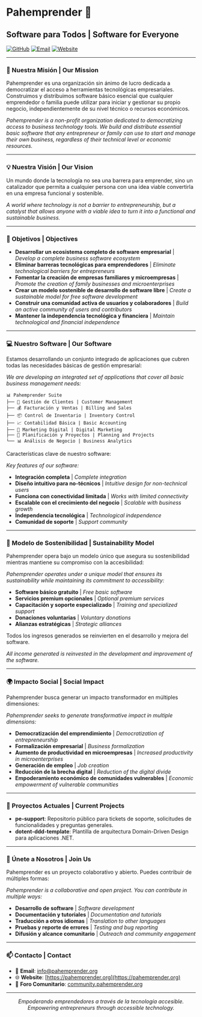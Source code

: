 # Pahemprender 🌱

## Software para Todos | Software for Everyone

[![GitHub](https://img.shields.io/badge/GitHub-pahemprender-181717?style=for-the-badge&logo=github&logoColor=white)](https://github.com/pahemprender)
[![Email](https://img.shields.io/badge/Email-info@pahemprender.org-green?style=for-the-badge&logo=mail.ru&logoColor=white)](mailto:info@pahemprender.org)
[![Website](https://img.shields.io/badge/Website-pahemprender.org-brightgreen?style=for-the-badge&logo=globe)](https://pahemprender.org)

---

### 🌟 Nuestra Misión | Our Mission

Pahemprender es una organización sin ánimo de lucro dedicada a democratizar el acceso a herramientas tecnológicas empresariales. Construimos y distribuimos software básico esencial que cualquier emprendedor o familia puede utilizar para iniciar y gestionar su propio negocio, independientemente de su nivel técnico o recursos económicos.

*Pahemprender is a non-profit organization dedicated to democratizing access to business technology tools. We build and distribute essential basic software that any entrepreneur or family can use to start and manage their own business, regardless of their technical level or economic resources.*

---

### 💡 Nuestra Visión | Our Vision

Un mundo donde la tecnología no sea una barrera para emprender, sino un catalizador que permita a cualquier persona con una idea viable convertirla en una empresa funcional y sostenible.

*A world where technology is not a barrier to entrepreneurship, but a catalyst that allows anyone with a viable idea to turn it into a functional and sustainable business.*

---

### 🎯 Objetivos | Objectives

- **Desarrollar un ecosistema completo de software empresarial** | *Develop a complete business software ecosystem*
- **Eliminar barreras tecnológicas para emprendedores** | *Eliminate technological barriers for entrepreneurs*
- **Fomentar la creación de empresas familiares y microempresas** | *Promote the creation of family businesses and microenterprises*
- **Crear un modelo sostenible de desarrollo de software libre** | *Create a sustainable model for free software development*
- **Construir una comunidad activa de usuarios y colaboradores** | *Build an active community of users and contributors*
- **Mantener la independencia tecnológica y financiera** | *Maintain technological and financial independence*

---

### 💻 Nuestro Software | Our Software

Estamos desarrollando un conjunto integrado de aplicaciones que cubren todas las necesidades básicas de gestión empresarial:

*We are developing an integrated set of applications that cover all basic business management needs:*

```
📊 Pahemprender Suite
├── 📝 Gestión de Clientes | Customer Management
├── 💰 Facturación y Ventas | Billing and Sales
├── 📦 Control de Inventario | Inventory Control
├── 📈 Contabilidad Básica | Basic Accounting
├── 📱 Marketing Digital | Digital Marketing
├── 📆 Planificación y Proyectos | Planning and Projects
└── 📊 Análisis de Negocio | Business Analytics
```

Características clave de nuestro software:

*Key features of our software:*

- **Integración completa** | *Complete integration*
- **Diseño intuitivo para no-técnicos** | *Intuitive design for non-technical users*
- **Funciona con conectividad limitada** | *Works with limited connectivity*
- **Escalable con el crecimiento del negocio** | *Scalable with business growth*
- **Independencia tecnológica** | *Technological independence*
- **Comunidad de soporte** | *Support community*

---

### 🤝 Modelo de Sostenibilidad | Sustainability Model

Pahemprender opera bajo un modelo único que asegura su sostenibilidad mientras mantiene su compromiso con la accesibilidad:

*Pahemprender operates under a unique model that ensures its sustainability while maintaining its commitment to accessibility:*

- **Software básico gratuito** | *Free basic software*
- **Servicios premium opcionales** | *Optional premium services*
- **Capacitación y soporte especializado** | *Training and specialized support*
- **Donaciones voluntarias** | *Voluntary donations*
- **Alianzas estratégicas** | *Strategic alliances*

Todos los ingresos generados se reinvierten en el desarrollo y mejora del software.

*All income generated is reinvested in the development and improvement of the software.*

---

### 🌍 Impacto Social | Social Impact

Pahemprender busca generar un impacto transformador en múltiples dimensiones:

*Pahemprender seeks to generate transformative impact in multiple dimensions:*

- **Democratización del emprendimiento** | *Democratization of entrepreneurship*
- **Formalización empresarial** | *Business formalization*
- **Aumento de productividad en microempresas** | *Increased productivity in microenterprises*
- **Generación de empleo** | *Job creation*
- **Reducción de la brecha digital** | *Reduction of the digital divide*
- **Empoderamiento económico de comunidades vulnerables** | *Economic empowerment of vulnerable communities*

---

### 🚀 Proyectos Actuales | Current Projects

- **pe-support**: Repositorio público para tickets de soporte, solicitudes de funcionalidades y preguntas generales.
- **dotent-ddd-template**: Plantilla de arquitectura Domain-Driven Design para aplicaciones .NET.

---

### 👥 Únete a Nosotros | Join Us

Pahemprender es un proyecto colaborativo y abierto. Puedes contribuir de múltiples formas:

*Pahemprender is a collaborative and open project. You can contribute in multiple ways:*

- **Desarrollo de software** | *Software development*
- **Documentación y tutoriales** | *Documentation and tutorials*
- **Traducción a otros idiomas** | *Translation to other languages*
- **Pruebas y reporte de errores** | *Testing and bug reporting*
- **Difusión y alcance comunitario** | *Outreach and community engagement*

---

### 📫 Contacto | Contact

- 📧 **Email**: [info@pahemprender.org](mailto:hola@pahemprender.org)
- 🌐 **Website**: [https://pahemprender.org](https://pahemprender.org)
- 💬 **Foro Comunitario**: [community.pahemprender.org](https://community.pahemprender.org)

---

<p align="center">
  <i>Empoderando emprendedores a través de la tecnología accesible.</i><br>
  <i>Empowering entrepreneurs through accessible technology.</i>
</p>

